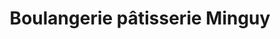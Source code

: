 ---
title: "Boulangerie pâtisserie Minguy"
url: /quimper/boulangerie-patisserie-minguy/
shop: boulangerie
---
